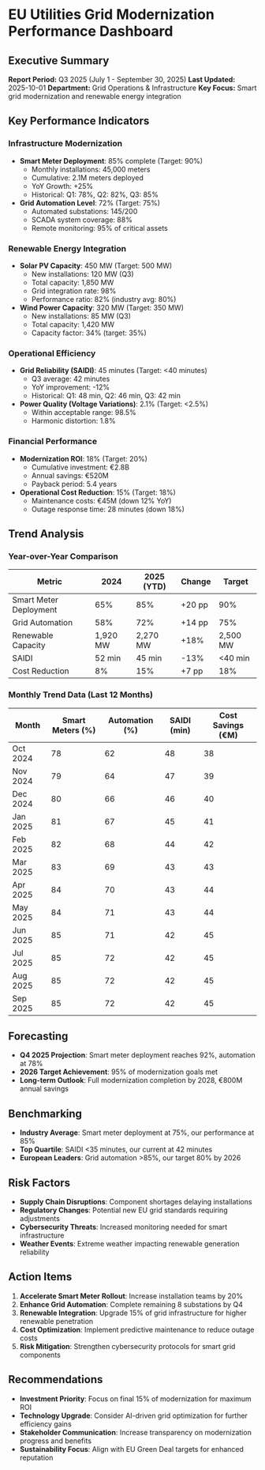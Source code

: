 # EU Utilities Grid Modernization Performance Dashboard

## Executive Summary
**Report Period:** Q3 2025 (July 1 - September 30, 2025)
**Last Updated:** 2025-10-01
**Department:** Grid Operations & Infrastructure
**Key Focus:** Smart grid modernization and renewable energy integration

## Key Performance Indicators

### Infrastructure Modernization
- **Smart Meter Deployment**: 85% complete (Target: 90%)
  - Monthly installations: 45,000 meters
  - Cumulative: 2.1M meters deployed
  - YoY Growth: +25%
  - Historical: Q1: 78%, Q2: 82%, Q3: 85%
- **Grid Automation Level**: 72% (Target: 75%)
  - Automated substations: 145/200
  - SCADA system coverage: 88%
  - Remote monitoring: 95% of critical assets

### Renewable Energy Integration
- **Solar PV Capacity**: 450 MW (Target: 500 MW)
  - New installations: 120 MW (Q3)
  - Total capacity: 1,850 MW
  - Grid integration rate: 98%
  - Performance ratio: 82% (industry avg: 80%)
- **Wind Power Capacity**: 320 MW (Target: 350 MW)
  - New installations: 85 MW (Q3)
  - Total capacity: 1,420 MW
  - Capacity factor: 34% (target: 35%)

### Operational Efficiency
- **Grid Reliability (SAIDI)**: 45 minutes (Target: <40 minutes)
  - Q3 average: 42 minutes
  - YoY improvement: -12%
  - Historical: Q1: 48 min, Q2: 46 min, Q3: 42 min
- **Power Quality (Voltage Variations)**: 2.1% (Target: <2.5%)
  - Within acceptable range: 98.5%
  - Harmonic distortion: 1.8%

### Financial Performance
- **Modernization ROI**: 18% (Target: 20%)
  - Cumulative investment: €2.8B
  - Annual savings: €520M
  - Payback period: 5.4 years
- **Operational Cost Reduction**: 15% (Target: 18%)
  - Maintenance costs: €45M (down 12% YoY)
  - Outage response time: 28 minutes (down 18%)

## Trend Analysis

### Year-over-Year Comparison
| Metric | 2024 | 2025 (YTD) | Change | Target |
|--------|------|------------|--------|--------|
| Smart Meter Deployment | 65% | 85% | +20 pp | 90% |
| Grid Automation | 58% | 72% | +14 pp | 75% |
| Renewable Capacity | 1,920 MW | 2,270 MW | +18% | 2,500 MW |
| SAIDI | 52 min | 45 min | -13% | <40 min |
| Cost Reduction | 8% | 15% | +7 pp | 18% |

### Monthly Trend Data (Last 12 Months)
| Month | Smart Meters (%) | Automation (%) | SAIDI (min) | Cost Savings (€M) |
|-------|------------------|----------------|-------------|-------------------|
| Oct 2024 | 78 | 62 | 48 | 38 |
| Nov 2024 | 79 | 64 | 47 | 39 |
| Dec 2024 | 80 | 66 | 46 | 40 |
| Jan 2025 | 81 | 67 | 45 | 41 |
| Feb 2025 | 82 | 68 | 44 | 42 |
| Mar 2025 | 83 | 69 | 43 | 43 |
| Apr 2025 | 84 | 70 | 43 | 44 |
| May 2025 | 84 | 71 | 43 | 44 |
| Jun 2025 | 85 | 71 | 42 | 45 |
| Jul 2025 | 85 | 72 | 42 | 45 |
| Aug 2025 | 85 | 72 | 42 | 45 |
| Sep 2025 | 85 | 72 | 42 | 45 |

## Forecasting
- **Q4 2025 Projection**: Smart meter deployment reaches 92%, automation at 78%
- **2026 Target Achievement**: 95% of modernization goals met
- **Long-term Outlook**: Full modernization completion by 2028, €800M annual savings

## Benchmarking
- **Industry Average**: Smart meter deployment at 75%, our performance at 85%
- **Top Quartile**: SAIDI <35 minutes, our current at 42 minutes
- **European Leaders**: Grid automation >85%, our target 80% by 2026

## Risk Factors
- **Supply Chain Disruptions**: Component shortages delaying installations
- **Regulatory Changes**: Potential new EU grid standards requiring adjustments
- **Cybersecurity Threats**: Increased monitoring needed for smart infrastructure
- **Weather Events**: Extreme weather impacting renewable generation reliability

## Action Items
1. **Accelerate Smart Meter Rollout**: Increase installation teams by 20%
2. **Enhance Grid Automation**: Complete remaining 8 substations by Q4
3. **Renewable Integration**: Upgrade 15% of grid infrastructure for higher renewable penetration
4. **Cost Optimization**: Implement predictive maintenance to reduce outage costs
5. **Risk Mitigation**: Strengthen cybersecurity protocols for smart grid components

## Recommendations
- **Investment Priority**: Focus on final 15% of modernization for maximum ROI
- **Technology Upgrade**: Consider AI-driven grid optimization for further efficiency gains
- **Stakeholder Communication**: Increase transparency on modernization progress and benefits
- **Sustainability Focus**: Align with EU Green Deal targets for enhanced reputation